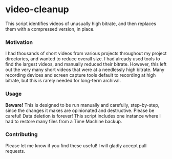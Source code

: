 # video-cleanup

This script identifies videos of unusually high bitrate, and then replaces them with a compressed version, in place.

### Motivation
I had thousands of short videos from various projects throughout my project directories, and wanted to reduce overall size. I had already used tools to find the largest videos, and manually reduced their bitrate. However, this left out the very many short videos that were at a needlessly high bitrate. Many recording devices and screen capture tools default to recording at high bitrate, but this is rarely needed for long-term archival.

### Usage

**Beware!** This is designed to be run manually and carefully, step-by-step, since the changes it makes are opinionated and destructive. Please be careful! Data deletion is forever! This script includes one instance where I had to restore many files from a Time Machine backup.

### Contributing

Please let me know if you find these useful! I will gladly accept pull requests.
